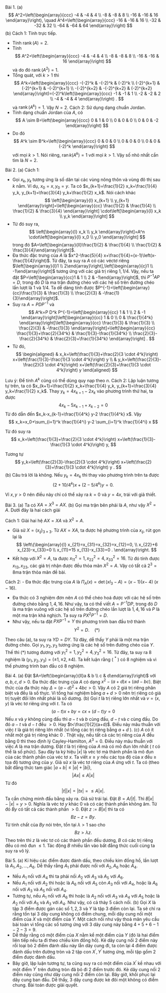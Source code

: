 Bài 1. 
(a)
$$
A^2=\left(\begin{array}{ccc}
-4 & -4 & 4 \\
-8 & -8 & 8 \\
-16 & -16 & 16
\end{array}\right), \quad A^4=\left(\begin{array}{ccc}
-16 & -16 & 16 \\
-32 & -32 & 32 \\
-64 & -64 & 64
\end{array}\right)
$$
(b)
Cách 1: Tính trực tiếp.
- Tính $\operatorname{rank}(A)=2$.
- Tính
$$
A^2=\left(\begin{array}{ccc}
-4 & -4 & 4 \\
-8 & -8 & 8 \\
-16 & -16 & 16
\end{array}\right)
$$
và do đó $\operatorname{rank}\left(A^2\right)=1$.
- Tổng quát, với $k>1$ thì
$$
A^k=\left(\begin{array}{ccc}
-(-2)^k & -(-2)^k & (-2)^k \\
(-2)^{k+1} & (-2)^{k+1} & -(-2)^{k+1} \\
-(-2)^{k+2} & -(-2)^{k+2} & (-2)^{k+2}
\end{array}\right)=(-2)^k\left(\begin{array}{ccc}
-1 & -1 & 1 \\
-2 & -2 & 2 \\
-4 & -4 & 4
\end{array}\right) .
$$
và $\operatorname{rank}\left(A^k\right)=1$.
Vậy $N=2$.
Cách 2: Sử dụng dạng chuẩn Jordan.
- Tính dạng chuẩn Jordan của $A$, có
$$
A \sim B=\left(\begin{array}{ccc}
0 & 1 & 0 \\
0 & 0 & 0 \\
0 & 0 & -2
\end{array}\right)
$$
- Do đó
$$
A^k \sim B^k=\left(\begin{array}{ccc}
0 & 0 & 0 \\
0 & 0 & 0 \\
0 & 0 & (-2)^k
\end{array}\right)
$$
với mọi $k>1$. Nói riêng, $\operatorname{ran} k\left(A^k\right)=1$ với mọi $k>1$.
Vậy số nhỏ nhất cần tìm là $N=2$.

Bài 2. 
(a)
Cách 1:
- Gọi $x_k, y_k$ tương ứng là số dân tại các vùng nông thôn và vùng đô thị sau $k$ nằm. Ví dụ, $x_0=x, y_0=y$. Ta có $x_{k+1}=\frac{1}{2} x_k+\frac{1}{4} y_k, y_{k+1}=\frac{3}{4} y_k+\frac{1}{2} x_k$. Nói cách khác
$$
\left[\begin{array}{l}
x_{k+1} \\
y_{k+1}
\end{array}\right]=\left[\begin{array}{cc}
\frac{1}{2} & \frac{1}{4} \\
\frac{1}{2} & \frac{3}{4}
\end{array}\right] \cdot\left[\begin{array}{l}
x_k \\
y_k
\end{array}\right]
$$
- Từ đó suy ra,
$$
\left[\begin{array}{l}
x_k \\
y_k
\end{array}\right]=A^n \cdot\left[\begin{array}{l}
x_0 \\
y_0
\end{array}\right]
$$
trong đó $A=\left[\begin{array}{ll}\frac{1}{2} & \frac{1}{4} \\ \frac{1}{2} & \frac{3}{4}\end{array}\right]$.
- Đa thức đặc trưng của $A$ là $x^2-\frac{5}{4} x+\frac{1}{4}=(x-1)\left(x-\frac{1}{4}\right)$. Từ đây, ta suy ra $A$ có các véctơ riêng $\left[\begin{array}{l}1 \\ 2\end{array}\right],\left[\begin{array}{c}1 \\ -1\end{array}\right]$ tương ứng với các giá trị riêng $1,1 / 4$. Vậy, nếu ta đặt $P=\left[\begin{array}{cc}1 & 1 \\ 2 & -1\end{array}\right]$, thì $P^{-1} A P=D$, trong đó $D$ là ma trận đường chéo với các hệ số trên đường chéo lần lượt là 1 và $1 / 4$. Ta dễ dàng tính được $P^{-1}=\left[\begin{array}{cc}\frac{1}{3} & \frac{1}{3} \\ \frac{2}{3} & -\frac{1}{3}\end{array}\right]$.
- Suy ra $A=P D P^{-1}$ và
$$
A^k=P D^k P^{-1}=\left[\begin{array}{cc}
1 & 1 \\
2 & -1
\end{array}\right]\left[\begin{array}{cc}
1 & 0 \\
0 & \frac{1}{4^k}
\end{array}\right]\left[\begin{array}{cc}
\frac{1}{3} & \frac{1}{3} \\
\frac{2}{3} & -\frac{1}{3}
\end{array}\right]=\left[\begin{array}{cc}
\frac{1}{3}+\frac{2}{34^k} & \frac{1}{3}-\frac{1}{34^k} \\
\frac{2}{3}-\frac{2}{34^k} & \frac{2}{3}+\frac{1}{34^k}
\end{array}\right] .
$$
- Từ đó,
$$
\begin{aligned}
& x_k=\left(\frac{1}{3}+\frac{2}{3 \cdot 4^k}\right) x+\left(\frac{1}{3}-\frac{1}{3 \cdot 4^k}\right) y \\
& y_k=\left(\frac{2}{3}-\frac{2}{3 \cdot 4^k}\right) x+\left(\frac{2}{3}+\frac{1}{3 \cdot 4^k}\right) y
\end{aligned}
$$

Lưu ý: Để tính $A^k$ cũng có thể dùng quy nạp theo $n$.
Cách 2: Lập luận tương tự trên, ta có $x_{k+1}=\frac{1}{2} x_k+\frac{1}{4} y_k, y_{k+1}=\frac{3}{4} y_k+\frac{1}{2} x_k$. Thay $y_k=4 x_{k+1}-2 x_k$ vào phương trình thứ hai, ta được
$$
4 x_k-5 x_{k-1}+x_{k-2}=0
$$
Từ đó dẫn đến $x_k-x_{k-1}=\frac{1}{4^k} y-2 \frac{1}{4^k} x$. Vậy
$$
x_k=x_0+\sum_{i=1}^k \frac{1}{4^i} y-2 \sum_{i=1}^k \frac{1}{4^i} x
$$

Từ đó suy ra
$$
x_k=\left(\frac{1}{3}+\frac{2}{3 \cdot 4^k}\right) x+\left(\frac{1}{3}-\frac{1}{3 \cdot 4^k}\right) y,
$$

Tương tự
$$
y_k=\left(\frac{2}{3}-\frac{2}{3 \cdot 4^k}\right) x+\left(\frac{2}{3}+\frac{1}{3 \cdot 4^k}\right) y .
$$
(b) Câu trả lời là không. Nếu $y_k=4 x_k$ thì thay vào phương trình trên ta được
$$
\left(2+10 / 4^k\right) x+\left(2-5 / 4^k\right) y=0 .
$$

Vỉ $x, y>0$ nên điều này chỉ có thể xảy ra $k=0$ và $y=4 x$, trái với giả thiết.

Bài 3. 
(a) Ta có $X A=X^3=A X$.
(b) Gọi ma trận bên phải là $A$, như vậy $X^2=A$. Dưới đây là hai cách giải

Cách 1: Giải hai hệ $A X=X A$ và $X^2=A$.
- Giả sử $X=\left(x_{i j}\right)_{3 \times 3}$. Từ $A X=X A$, ta được hệ phương trình của $x_{i j}$, rút gọn lại là
$$
\left\{\begin{array}{l}
x_{21}=x_{31}=x_{32}=x_{12}=0, \\
x_{22}+6 x_{23}-x_{33}=0 \\
x_{11}+15 x_{13}-x_{33}=0 .
\end{array}\right.
$$
- Kết hợp với $X^2=A$, ta được $x_{11}^2=1, x_{22}^2=4, x_{33}^2=16$. Từ đó tính được $x_{13}, x_{23}$, các giá trị nhận được đều thỏa mãn $X^2=A$. Vậy có tất cả $2^3=8 \mathrm{ma}$ trận thỏa mãn đề bài.

Cách 2: - Đa thức đặc trưng của $A$ là $\Pi_A(x)=\operatorname{det}\left(x I_3-A\right)=(x-1)(x-$ 4) $(x-16)$.
- Đa thức có 3 nghiệm đơn nên $A$ có thể chéo hoá được với các hệ số trên đường chéo bằng $1,4,16$. Như vậy, ta có thể viết $A=P^{-1} D P$, trong đó $D$ là ma trận vuông với các hệ số trên đường chéo lần lượt là $1,4,16$ và $P$ là một ma trận khả nghịch. Ta suy ra $P X^2 P^{-1}=D$.
- Như vậy, nếu ta đặt $P X P^{-1}=Y$ thì phương trình ban đầu trở thành
$$
Y^2=D . \quad(*)
$$

Theo câu (a), ta suy ra $Y D=D Y$. Từ đây, dễ thấy $Y$ phải là một ma trận đường chéo. Gọi $y_1, y_2, y_3$ tương ứng là các hệ số trên đường chéo của $Y$. Thế thì (*) tương đương với $y_1^2=1, y_2^2=4, y_3^2=16$. Từ đây, ta suy ra 8 nghiệm là $\left(y_1, y_2, y_3\right)=( \pm 1, \pm 2, \pm 4)$. Ta kết luận rằng ( ${ }^*$ ) có 8 nghiệm và vì thế phương trình ban đầu có 8 nghiệm.

Bài 4. 
(a) Đặt $A=\left(\begin{array}{ll}a & b \\ c & d\end{array}\right)$ với $a, b, c, d>0$. Đa thức đặc trưng của $A$ có dạng $x^2-(a+d) x+(a d-b c)$. Biệt thức của đa thức này $\Delta=(a-d)^2+4 b c>0$. Vậy $A$ có 2 giá trị riêng phân biệt và đều là số thực.
Vì tổng hai nghiệm bằng $a+d>0$ nên trị riêng có giá trị tuyệt đối lớn nhất phải là số dương.
(b) Gọi $t$ là trị riêng lớn nhất và $v=(x, y)$ là véc tơ riêng ứng với $t$. Ta có
$$
(a-t) x+b y=c x+(d-t) y=0
$$
Nếu $x$ và $y$ không cùng đấu thì $a-t$ và $b$ cùng đấu, $d-t$ và $c$ cùng đấu. Do đó $a-t$ và $d-t$ đều $>0$. Hay $t<\frac{1}{2}(a+d)$. Điều này mâu thuẫn với việc $t$ là giá trị riêng lớn nhất (vì tổng các trị riêng bằng $a+d$ ).
(c) $A$ có ít nhất một giá trị riêng khác 0 . Thật vậy, nếu tất cả các trị riêng của $A$ đều bằng 0 thì theo định lý Cayley-Hamilton, $A^3=0$. Điều này mâu thuẫn với việc $A$ là ma trận dương.
Đặt $t$ là trị riêng của $A$ mà có mô đun lớn nhất ( $t$ có thể là số phức). Sau đây ta ký hiệu $|x|$ là véc tơ mà thành phần là mô đun của các thành phần của véc tơ $x$. Ta viết $x \geq y$ nếu các tọa độ của $x$ đều $\geq$ tọa độ tương ứng của $y$. Giả sử $x$ là véc tơ riêng của $A$ ứng với $t$. Ta có (theo bất đẳng thức tam giác $|a+b| \leq|a|+|b|)$,
$$
|A x| \leq A|x|
$$
Từ đó
$$
|t||x|=|t x|=\leq A|x| .
$$
Ta cần chứng minh đấu bằng xảy ra. Giả sử trái lại. Đặt $B=A /|t|$. Thì $B|x|-|x|=y>0$. Nghĩa là véc tơ $y$ khác 0 và có các thành phần không âm. Từ đó $B y$ có tất cả các thành phần $>0$. Đặt $z:=B|x|$ thì ta có
$$
B z-z=B y .
$$
Từ tính chất của $B y$ nói trên, tồn tại $\lambda>1$ sao cho
$$
B z>\lambda z .
$$
Theo trên thì $z$ là véc tơ có các thành phần đều dương, $B$ có các trị riêng đều có mô đun $\leq 1$. Tác động $B$ nhiều lần vào bất đẳng thức cuối cùng ta suy ra vô lý.

Bài 5. 
(a) Kí hiệu các điểm được đánh dấu, theo chiều kim đồng hồ, lần lượt là $A_1, A_2, \ldots, A_6$. Dễ thấy rằng $A_1$ phải được nối với $A_2, A_6$ hoặc $A_4$.
- Nếu $A_1$ nối với $A_4$ thì ta phải nối $A_2$ với $A_3$ và $A_5$ với $A_6$.
- Nếu $A_1$ nối với $A_2$ thì hoặc là $A_6$ nối với $A_5$ còn $A_3$ nối với $A_4$, hoặc là $A_6$ nối với $A_3$ và $A_5$ nối với $A_4$.
- Tương tự, nếu $A_1$ nối với $A_6$ thì hoặc là $A_2$ nối với $A_3$ và $A_4$ với $A_5$ hoặc là $A_2$ nối với $A_5$ và $A_3$ với $A_4$.
Như vậy, có cả thảy 5 cách nối.
(b) Gọi $X$ là tập 3 điểm được gán các số $1,2,3$ và $Y$ là tập 3 điểm còn lại. Ta sẽ chỉ ra rằng tồn tại 3 dây cung không có điểm chung, mỗi dây cung nối một điểm của $X$ và một điểm của $Y$. Một cách nối như vậy thoả mãn yêu cầu bài toán vì tổng các số tương ứng với 3 dây cung này bằng $4+5+6-1-2-3=9$. 
- Dễ thấy rằng có một điểm của $X$ nằm kề một điểm của $Y$ (đó là hai điểm liên tiếp nếu ta đi theo chiều kim đồng hồ). Kẻ dây cung nối 2 điểm này rồi loại bỏ 2 điểm đánh dấu này lẫn dây cung đi, ta còn lại 4 điểm được đánh dấu trên đường tròn và 2 tập con $X^{\prime}, Y^{\prime}$ tương ứng, mỗi tập gồm 2 điểm được đánh dấu.
- Bây giờ, lập luận tương tự, ta cũng suy ra có một điểm của $X^{\prime}$ kề nhau với một điểm $Y^{\prime}$ trên đường tròn đã bỏ đi 2 điểm trước đó. Kẻ dây cung nối 2 điểm này cũng như dây cung nối 2 điểm còn lại. Bây giờ, khôi phục lại dây cung ban đầu. Dễ thấy, 3 dây cung được kẻ đôi một không có điểm chung. Bài toán được giải quyết.